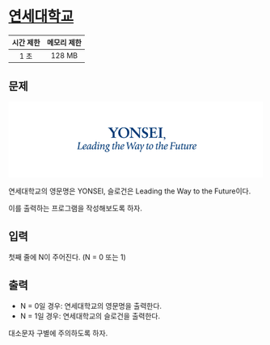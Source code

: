 # [연세대학교](https://www.acmicpc.net/problem/15680)

| 시간 제한 | 메모리 제한 |
| :-------: | :---------: |
| 1 초      | 128 MB      |

## 문제

![](15680.png)

연세대학교의 영문명은 YONSEI, 슬로건은 Leading the Way to the Future이다.

이를 출력하는 프로그램을 작성해보도록 하자.


## 입력

첫째 줄에 N이 주어진다. (N = 0 또는 1)


## 출력

* N = 0일 경우: 연세대학교의 영문명을 출력한다.
* N = 1일 경우: 연세대학교의 슬로건을 출력한다.

대소문자 구별에 주의하도록 하자.

